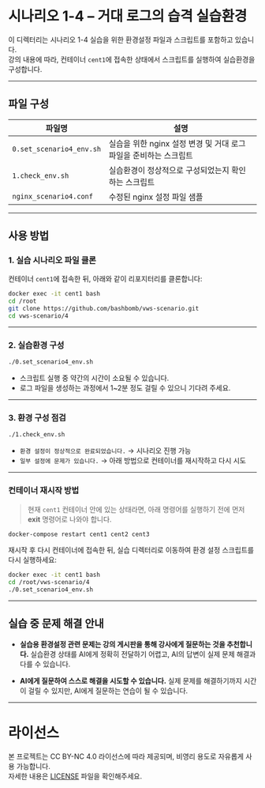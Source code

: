 # 시나리오 1-4 – 거대 로그의 습격 실습환경

이 디렉터리는 시나리오 1-4 실습을 위한 환경설정 파일과 스크립트를 포함하고 있습니다.  
강의 내용에 따라, 컨테이너 `cent1`에 접속한 상태에서 스크립트를 실행하여 실습환경을 구성합니다.

---

## 파일 구성

| 파일명                 | 설명 |
|----------------------|-----|
| `0.set_scenario4_env.sh` | 실습을 위한 nginx 설정 변경 및 거대 로그 파일을 준비하는 스크립트 |
| `1.check_env.sh`         | 실습환경이 정상적으로 구성되었는지 확인하는 스크립트 |
| `nginx_scenario4.conf`    | 수정된 nginx 설정 파일 샘플 |

---

## 사용 방법

### 1. 실습 시나리오 파일 클론

컨테이너 `cent1`에 접속한 뒤, 아래와 같이 리포지터리를 클론합니다:

```bash
docker exec -it cent1 bash
cd /root
git clone https://github.com/bashbomb/vws-scenario.git
cd vws-scenario/4
```

---

### 2. 실습환경 구성

```bash
./0.set_scenario4_env.sh
```

- 스크립트 실행 중 약간의 시간이 소요될 수 있습니다.  
- 로그 파일을 생성하는 과정에서 1~2분 정도 걸릴 수 있으니 기다려 주세요.

---

### 3. 환경 구성 점검

```bash
./1.check_env.sh
```

- `환경 설정이 정상적으로 완료되었습니다.` → 시나리오 진행 가능
- `일부 설정에 문제가 있습니다.` → 아래 방법으로 컨테이너를 재시작하고 다시 시도

---

### 컨테이너 재시작 방법

> 현재 `cent1` 컨테이너 안에 있는 상태라면, 아래 명령어를 실행하기 전에 먼저 **exit** 명령어로 나와야 합니다.

```bash
docker-compose restart cent1 cent2 cent3
```

재시작 후 다시 컨테이너에 접속한 뒤, 실습 디렉터리로 이동하여 환경 설정 스크립트를 다시 실행하세요:

```bash
docker exec -it cent1 bash
cd /root/vws-scenario/4
./0.set_scenario4_env.sh
```

---

## 실습 중 문제 해결 안내

- **실습용 환경설정 관련 문제는 강의 게시판을 통해 강사에게 질문하는 것을 추천합니다.**
  실습환경 상태를 AI에게 정확히 전달하기 어렵고, AI의 답변이 실제 문제 해결과 다를 수 있습니다.

- **AI에게 질문하여 스스로 해결을 시도할 수 있습니다.**
  실제 문제를 해결하기까지 시간이 걸릴 수 있지만, AI에게 질문하는 연습이 될 수 있습니다.

---

# 라이선스

본 프로젝트는 CC BY-NC 4.0 라이선스에 따라 제공되며, 비영리 용도로 자유롭게 사용 가능합니다.  
자세한 내용은 [LICENSE](../LICENSE) 파일을 확인해주세요.
